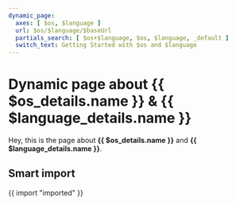```yaml
---
dynamic_page:
  axes: [ $os, $language ]
  url: $os/$language/$baseUrl
  partials_search: [ $os+$language, $os, $language, _default ]
  switch_text: Getting Started with $os and $language
---
```


# Dynamic page about {{ $os_details.name }} & {{ $language_details.name }}

Hey, this is the page about **{{ $os_details.name }}** and **{{ $language_details.name }}**.

## Smart import

{{ import "imported" }}
